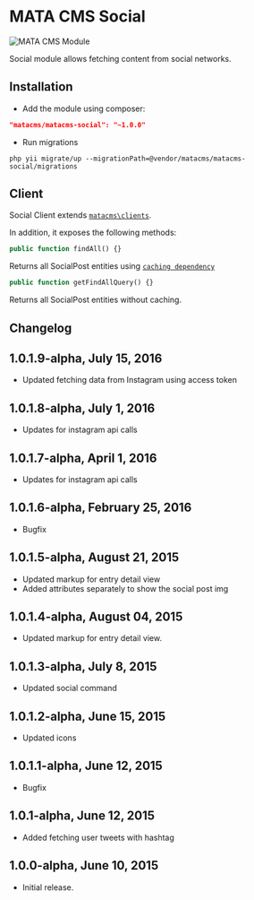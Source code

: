 MATA CMS Social
==========================================

![MATA CMS Module](https://s3-eu-west-1.amazonaws.com/qi-interactive/assets/mata-cms/gear-mata-logo%402x.png)


Social module allows fetching content from social networks.


Installation
------------

- Add the module using composer:

```json
"matacms/matacms-social": "~1.0.0"
```

-  Run migrations
```
php yii migrate/up --migrationPath=@vendor/matacms/matacms-social/migrations
```


Client
------

Social Client extends [`matacms\clients`](https://github.com/qi-interactive/matacms-base/blob/development/clients/SimpleClient.php).

In addition, it exposes the following methods:

```php
public function findAll() {}
```
Returns all SocialPost entities using [`caching dependency`](https://github.com/qi-interactive/matacms-cache/blob/master/caching/MataLastUpdatedTimestampDependency.php)

```php
public function getFindAllQuery() {}
```
Returns all SocialPost entities without caching.


Changelog
---------

## 1.0.1.9-alpha, July 15, 2016

- Updated fetching data from Instagram using access token

## 1.0.1.8-alpha, July 1, 2016

- Updates for instagram api calls

## 1.0.1.7-alpha, April 1, 2016

- Updates for instagram api calls

## 1.0.1.6-alpha, February 25, 2016

- Bugfix

## 1.0.1.5-alpha, August 21, 2015

- Updated markup for entry detail view
- Added attributes separately to show the social post img

## 1.0.1.4-alpha, August 04, 2015

- Updated markup for entry detail view.

## 1.0.1.3-alpha, July 8, 2015

- Updated social command

## 1.0.1.2-alpha, June 15, 2015

- Updated icons

## 1.0.1.1-alpha, June 12, 2015

- Bugfix

## 1.0.1-alpha, June 12, 2015

- Added fetching user tweets with hashtag

## 1.0.0-alpha, June 10, 2015

- Initial release.
